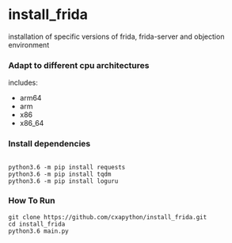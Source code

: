 # install_frida
installation of specific versions of frida, frida-server and objection environment
### Adapt to different cpu architectures
includes:
- arm64
- arm
- x86
- x86_64

### Install dependencies
```

python3.6 -m pip install requests
python3.6 -m pip install tqdm
python3.6 -m pip install loguru
```
### How To Run
```
git clone https://github.com/cxapython/install_frida.git
cd install_frida
python3.6 main.py
```
